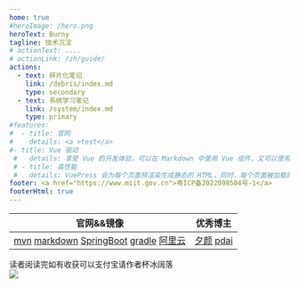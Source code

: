 ```yaml
---
home: true
#heroImage: /hero.png
heroText: Burny
tagline: 技术沉淀
# actionText: ....
# actionLink: /zh/guide/
actions:
  - text: 碎片化笔记
    link: /debris/index.md
    type: secondary
  - text: 系统学习笔记
    link: /system/index.md
    type: primary
#features:
#  - title: 官网
#    details: <a >test</a>
#- title: Vue 驱动
 #   details: 享受 Vue 的开发体验，可以在 Markdown 中使用 Vue 组件，又可以使用 Vue 来开发自定义主题。
 # - title: 高性能
 #   details: VuePress 会为每个页面预渲染生成静态的 HTML，同时，每个页面被加载的时候，将作为 SPA 运行。
footer: <a href="https://www.miit.gov.cn">粤ICP备2022098504号-1</a> 
footerHtml: true
---
```


|官网&&镜像|优秀博主  |
|:---:|:---:|
|[mvn](https://developer.aliyun.com/mvn/guide)  [markdown](https://commonmark.org/help/)  [SpringBoot](https://start.spring.io/)  [gradle](https://docs.gradle.org/current/userguide/more_about_tasks.html)  [阿里云](https://start.aliyun.com/)  |  [夕颜](http://notes.xiyankt.com/#/)   [pdai](https://pdai.tech/)  |

读者阅读完如有收获可以支付宝请作者杯冰阔落  
![](/images/zfb.jpg)

